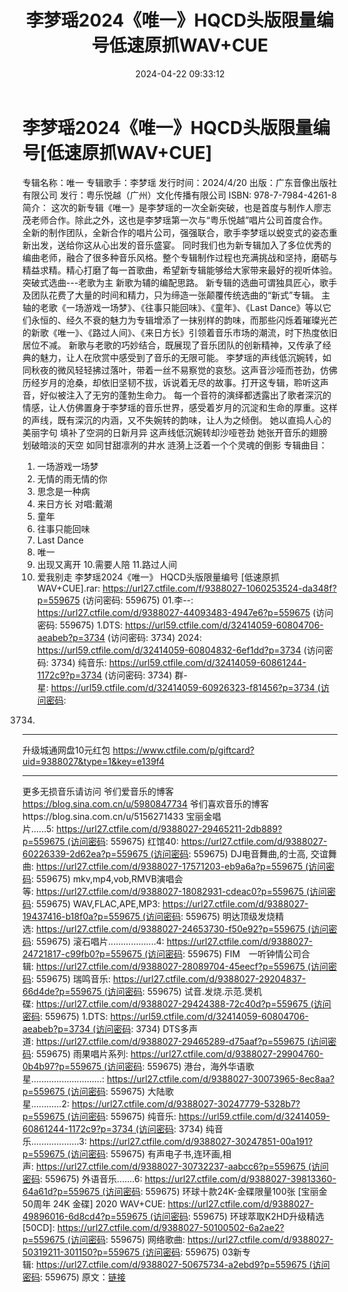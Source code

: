 ﻿---
title: 李梦瑶2024《唯一》HQCD头版限量编号低速原抓WAV+CUE
date: 2024-04-22 09:33:12
categories: 新碟专辑、稀有等精品
tags: 华语中文
---
# 李梦瑶2024《唯一》HQCD头版限量编号[低速原抓WAV+CUE]

专辑名称：唯一
专辑歌手：李梦瑶
发行时间：2024/4/20
出版：广东音像出版社有限公司
发行：粤乐悦越（广州）文化传播有限公司
ISBN: 978-7-7984-4261-8
简介：
这次的新专辑《唯一》是李梦瑶的一次全新突破，也是首度与制作人廖志茂老师合作。除此之外，这也是李梦瑶第一次与“粤乐悦越”唱片公司首度合作。
全新的制作团队，全新合作的唱片公司，强强联合，歌手李梦瑶以蜕变式的姿态重新出发，送给你这从心出发的音乐盛宴。
同时我们也为新专辑加入了多位优秀的编曲老师，融合了很多种音乐风格。整个专辑制作过程也充满挑战和坚持，磨砺与精益求精。精心打磨了每一首歌曲，希望新专辑能够给大家带来最好的视听体验。
突破式选曲---老歌为主 新歌为辅的编配思路。
新专辑的选曲可谓独具匠心，歌手及团队花费了大量的时间和精力，只为缔造一张颠覆传统选曲的“新式”专辑。
主轴的老歌《一场游戏一场梦》、《往事只能回味》、《童年》、《Last
Dance》等以它们永恒的、经久不衰的魅力为专辑增添了一抹别样的韵味，而那些闪烁着璀璨光芒的新歌《唯一》、《路过人间》、《来日方长》引领着音乐市场的潮流，时下热度依旧居位不减。
新歌与老歌的巧妙结合，既展现了音乐团队的创新精神，又传承了经典的魅力，让人在欣赏中感受到了音乐的无限可能。
李梦瑶的声线低沉婉转，如同秋夜的微风轻轻拂过落叶，带着一丝不易察觉的哀愁。这声音沙哑而苍劲，仿佛历经岁月的沧桑，却依旧坚韧不拔，诉说着无尽的故事。打开这专辑，聆听这声音，好似被注入了无穷的蓬勃生命力。
每一个音符的演绎都透露出了歌者深沉的情感，让人仿佛置身于李梦瑶的音乐世界，感受着岁月的沉淀和生命的厚重。这样的声线，既有深沉的内涵，又不失婉转的韵味，让人为之倾倒。
她以直捣人心的美丽字句
填补了空洞的日新月异
这声线低沉婉转却沙哑苍劲
她张开音乐的翅膀
划破暗淡的天空
如同甘甜凛冽的井水
涟漪上泛着一个个灵魂的倒影
专辑曲目：
1. 一场游戏一场梦
2. 无情的雨无情的你
3. 思念是一种病
4. 来日方长 对唱:戴潮
5. 童年
6. 往事只能回味
7. Last Dance
8. 唯一
9. 出现又离开
10.需要人陪
11.路过人间
12. 爱我别走
李梦瑶2024《唯一》 HQCD头版限量编号 [低速原抓WAV+CUE].rar: https://url27.ctfile.com/f/9388027-1060253524-da348f?p=559675
(访问密码: 559675)
01.李--: https://url27.ctfile.com/d/9388027-44093483-4947e6?p=559675
(访问密码: 559675)
1.DTS: https://url59.ctfile.com/d/32414059-60804706-aeabeb?p=3734
(访问密码: 3734)
2024: https://url59.ctfile.com/d/32414059-60804832-6ef1dd?p=3734
(访问密码: 3734)
纯音乐: https://url59.ctfile.com/d/32414059-60861244-1172c9?p=3734
(访问密码: 3734)
群-星: https://url59.ctfile.com/d/32414059-60926323-f81456?p=3734 (访问密码:
3734)
*****************************************************
升级城通网盘10元红包 https://www.ctfile.com/p/giftcard?uid=9388027&type=1&key=e139f4
**************************
更多无损音乐请访问
爷们爱音乐的博客
https://blog.sina.com.cn/u/5980847734
爷们喜欢音乐的博客https://blog.sina.com.cn/u/5156271433
宝丽金唱片......5: https://url27.ctfile.com/d/9388027-29465211-2db889?p=559675 (访问密码:
559675)
红馆40: https://url27.ctfile.com/d/9388027-60226339-2d62ea?p=559675 (访问密码:
559675)
DJ电音舞曲,的士高, 交谊舞曲: https://url27.ctfile.com/d/9388027-17571203-eb9a6a?p=559675 (访问密码:
559675)
mkv,mp4,vob,RMVB演唱会等: https://url27.ctfile.com/d/9388027-18082931-cdeac0?p=559675 (访问密码:
559675)
WAV,FLAC,APE,MP3: https://url27.ctfile.com/d/9388027-19437416-b18f0a?p=559675 (访问密码:
559675)
明达顶级发烧精选: https://url27.ctfile.com/d/9388027-24653730-f50e92?p=559675 (访问密码:
559675)
滚石唱片...................4: https://url27.ctfile.com/d/9388027-24721817-c99fb0?p=559675 (访问密码:
559675)
FIM　一听钟情公司合辑: https://url27.ctfile.com/d/9388027-28089704-45eecf?p=559675 (访问密码:
559675)
瑞鸣音乐: https://url27.ctfile.com/d/9388027-29204837-66d4de?p=559675 (访问密码:
559675)
试音.发烧.示范.煲机碟: https://url27.ctfile.com/d/9388027-29424388-72c40d?p=559675 (访问密码:
559675)
1.DTS: https://url59.ctfile.com/d/32414059-60804706-aeabeb?p=3734 (访问密码:
3734)
DTS多声道: https://url27.ctfile.com/d/9388027-29465289-d75aaf?p=559675 (访问密码:
559675)
雨果唱片系列: https://url27.ctfile.com/d/9388027-29904760-0b4b97?p=559675 (访问密码:
559675)
港台，海外华语歌星............................: https://url27.ctfile.com/d/9388027-30073965-8ec8aa?p=559675 (访问密码:
559675)
大陆歌星............2: https://url27.ctfile.com/d/9388027-30247779-5328b7?p=559675 (访问密码:
559675)
纯音乐: https://url59.ctfile.com/d/32414059-60861244-1172c9?p=3734 (访问密码:
3734)
纯音乐...................3: https://url27.ctfile.com/d/9388027-30247851-00a191?p=559675 (访问密码:
559675)
有声电子书,连环画,相声: https://url27.ctfile.com/d/9388027-30732237-aabcc6?p=559675 (访问密码:
559675)
外语音乐.......6: https://url27.ctfile.com/d/9388027-39813360-64a61d?p=559675 (访问密码:
559675)
环球十款24K-金碟限量100张 [宝丽金50周年 24K 金碟] 2020
WAV+CUE: https://url27.ctfile.com/d/9388027-49896016-6d8cd4?p=559675 (访问密码:
559675)
环球萃取K2HD升级精选[50CD]: https://url27.ctfile.com/d/9388027-50100502-6a2ae2?p=559675 (访问密码:
559675)
网络歌曲: https://url27.ctfile.com/d/9388027-50319211-301150?p=559675 (访问密码:
559675)
03新专辑: https://url27.ctfile.com/d/9388027-50675734-a2ebd9?p=559675 (访问密码:
559675)
原文：[链接](https://blog.sina.com.cn/s/blog_1647c7e76010315a6.html)
